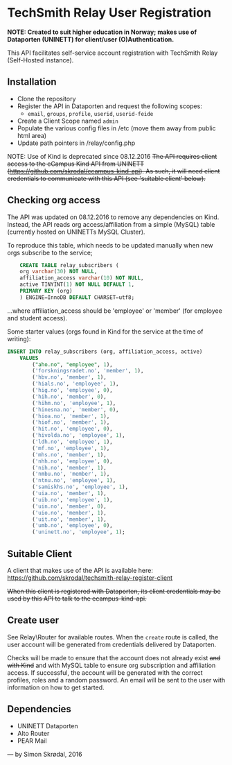 # TechSmith Relay User Registration

**NOTE: Created to suit higher education in Norway; makes use of Dataporten (UNINETT) for client/user (O)Authentication.** 

This API facilitates self-service account registration with TechSmith Relay (Self-Hosted instance).

## Installation

- Clone the repository
- Register the API in Dataporten and request the following scopes:
    - `email`, `groups`, `profile`, `userid`, `userid-feide`
- Create a Client Scope named `admin`
- Populate the various config files in /etc (move them away from public html area) 
- Update path pointers in /relay/config.php

NOTE: Use of Kind is deprecated since 08.12.2016
~~The API requires client access to the eCampus Kind API from UNINETT (https://github.com/skrodal/ecampus-kind-api). 
As such, it will need client credentials to communicate with this API (see 'suitable client' below).~~   

## Checking org access

The API was updated on 08.12.2016 to remove any dependencies on Kind. Instead, the API reads org access/affiliation 
from a simple (MySQL) table (currently hosted on UNINETTs MySQL Cluster).

To reproduce this table, which needs to be updated manually when new orgs subscribe to the service;
   
```sql
    CREATE TABLE relay_subscribers (
    org varchar(30) NOT NULL,
    affiliation_access varchar(10) NOT NULL,
    active TINYINT(1) NOT NULL DEFAULT 1,
    PRIMARY KEY (org)
    ) ENGINE=InnoDB DEFAULT CHARSET=utf8;
```
   	
...where affiliation_access should be 'employee' or 'member' (for employee and student access).

Some starter values (orgs found in Kind for the service at the time of writing):
   
```sql
INSERT INTO relay_subscribers (org, affiliation_access, active)
    VALUES
        ("aho.no", "employee", 1),
        ('forskningsradet.no', 'member', 1),
        ('hbv.no', 'member', 1),
        ('hials.no', 'employee', 1),
        ('hig.no', 'employee', 0),
        ('hih.no', 'member', 0),
        ('hihm.no', 'employee', 1),
        ('hinesna.no', 'member', 0),
        ('hioa.no', 'member', 1),
        ('hiof.no', 'member', 1),
        ('hit.no', 'employee', 0),
        ('hivolda.no', 'employee', 1),
        ('ldh.no', 'employee', 1),
        ('mf.no', 'employee', 1),
        ('mhs.no', 'member', 1),
        ('nhh.no', 'employee', 0),
        ('nih.no', 'member', 1),
        ('nmbu.no', 'member', 1),
        ('ntnu.no', 'employee', 1),
        ('samiskhs.no', 'employee', 1),
        ('uia.no', 'member', 1),
        ('uib.no', 'employee', 1),
        ('uin.no', 'member', 0),
        ('uio.no', 'member', 1),
        ('uit.no', 'member', 1),
        ('umb.no', 'employee', 0),
        ('uninett.no', 'employee', 1);
```


## Suitable Client

A client that makes use of the API is available here: https://github.com/skrodal/techsmith-relay-register-client

~~When this client is registered with Dataporten, its client credentials may be used by this API to talk to the ecampus-kind-api.~~

## Create user

See Relay\Router for available routes. When the `create` route is called, the user account will be generated from credentials delivered by Dataporten.

Checks will be made to ensure that the account does not already exist ~~and with Kind~~ and with MySQL table to ensure org subscription and affiliation access. If successful, 
the account will be generated with the correct profiles, roles and a random password. An email will be sent to the user with information on how to get started. 

## Dependencies

- UNINETT Dataporten
- Alto Router
- PEAR Mail

— by Simon Skrødal, 2016
 